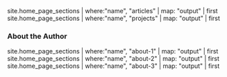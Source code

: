<html><body><section class="row">
  <section class="col-md-12">
     site.home_page_sections | where:"name", "articles" | map: "output" | first 
  </section>
</section>
<section class="row">
  <section class="col-md-12">
     site.home_page_sections | where:"name", "projects" | map: "output" | first 
  </section>
</section>
<section class="row">
  <section class="col-md-12"><h3>About the Author</h3></section>
  <section class="col-md-4">
     site.home_page_sections | where:"name", "about-1" | map: "output" | first 
  </section>
  <section class="col-md-4">
     site.home_page_sections | where:"name", "about-2" | map: "output" | first 
  </section>
  <section class="col-md-4">
     site.home_page_sections | where:"name", "about-3" | map: "output" | first 
  </section>
</section>
</body></html>